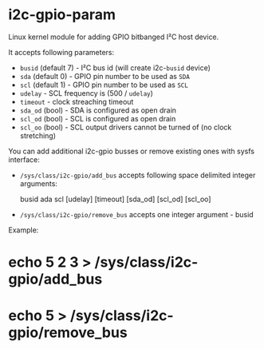 i2c-gpio-param
==============

Linux kernel module for adding GPIO bitbanged I²C host device. 

It accepts following parameters:
  - `busid` (default 7) - I²C bus id (will create i2c-`busid` device)
  - `sda` (default 0) - GPIO pin number to be used as `SDA`
  - `scl` (default 1) - GPIO pin number to be used as `SCL`
  - `udelay` - SCL frequency is (500 / `udelay`)
  - `timeout` - clock streaching timeout
  - `sda_od` (bool) - SDA is configured as open drain
  - `scl_od` (bool) - SCL is configured as open drain
  - `scl_oo` (bool) - SCL output drivers cannot be turned of (no clock stretching)

You can add additional i2c-gpio busses or remove existing ones with sysfs interface:

  - `/sys/class/i2c-gpio/add_bus` accepts following space delimited integer arguments:

      busid ada scl [udelay] [timeout] [sda_od] [scl_od] [scl_oo]

  - `/sys/class/i2c-gpio/remove_bus` accepts one integer argument - busid

Example:

   # echo 5 2 3 > /sys/class/i2c-gpio/add_bus

   # echo 5 > /sys/class/i2c-gpio/remove_bus
